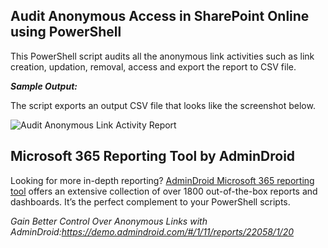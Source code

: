 ## Audit Anonymous Access in SharePoint Online using PowerShell
This PowerShell script audits all the anonymous link activities such as link creation, updation, removal, access and export the report to CSV file.

***Sample Output:***

The script exports an output CSV file that looks like the screenshot below.

![Audit Anonymous Link Activity Report](https://o365reports.com/wp-content/uploads/2021/06/Anonymous-access-report-1024x257.png?v=1705576688)

## Microsoft 365 Reporting Tool by AdminDroid

Looking for more in-depth reporting? [AdminDroid Microsoft 365 reporting tool](https://admindroid.com/?src=GitHub) offers an extensive collection of over 1800 out-of-the-box reports and dashboards. It’s the perfect complement to your PowerShell scripts.

*Gain Better Control Over Anonymous Links with AdminDroid:<https://demo.admindroid.com/#/1/11/reports/22058/1/20>*
